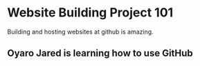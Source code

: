 # Website Building Project 101
Building and hosting websites at github is amazing.
## Oyaro Jared is learning how to use GitHub
